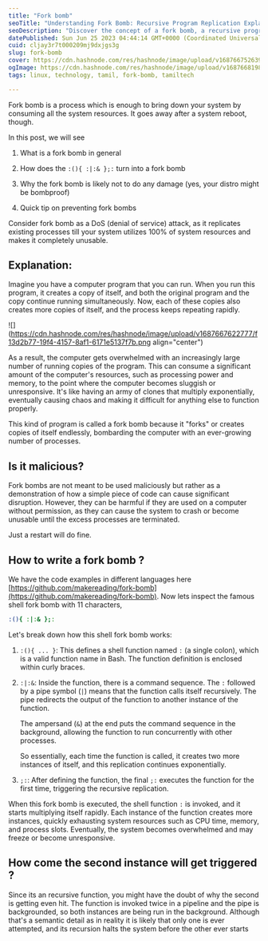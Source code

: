 ```yaml
---
title: "Fork bomb"
seoTitle: "Understanding Fork Bomb: Recursive Program Replication Explained""
seoDescription: "Discover the concept of a fork bomb, a recursive program that replicates itself endlessly. Learn how fork bombs work, their implications, and its importance"
datePublished: Sun Jun 25 2023 04:44:14 GMT+0000 (Coordinated Universal Time)
cuid: cljay3r7t000209mj9dxjgs3g
slug: fork-bomb
cover: https://cdn.hashnode.com/res/hashnode/image/upload/v1687667526394/de074e6c-ad9e-4d80-9449-63dc5c3cf406.png
ogImage: https://cdn.hashnode.com/res/hashnode/image/upload/v1687668198136/a55ab5c3-0c15-4edb-b72c-bc8f396b19be.png
tags: linux, technology, tamil, fork-bomb, tamiltech

---
```


Fork bomb is a process which is enough to bring down your system by consuming all the system resources. It goes away after a system reboot, though.

In this post, we will see

1. What is a fork bomb in general
    
2. How does the `:(){ :|:& };:` turn into a fork bomb
    
3. Why the fork bomb is likely not to do any damage (yes, your distro might be bombproof)
    
4. Quick tip on preventing fork bombs
    

Consider fork bomb as a DoS (denial of service) attack, as it replicates existing processes till your system utilizes 100% of system resources and makes it completely unusable.

## Explanation:

Imagine you have a computer program that you can run. When you run this program, it creates a copy of itself, and both the original program and the copy continue running simultaneously. Now, each of these copies also creates more copies of itself, and the process keeps repeating rapidly.

![](https://cdn.hashnode.com/res/hashnode/image/upload/v1687667622777/f13d2b77-19f4-4157-8af1-6171e5137f7b.png align="center")

As a result, the computer gets overwhelmed with an increasingly large number of running copies of the program. This can consume a significant amount of the computer's resources, such as processing power and memory, to the point where the computer becomes sluggish or unresponsive. It's like having an army of clones that multiply exponentially, eventually causing chaos and making it difficult for anything else to function properly.

This kind of program is called a fork bomb because it "forks" or creates copies of itself endlessly, bombarding the computer with an ever-growing number of processes.

## Is it malicious?

Fork bombs are not meant to be used maliciously but rather as a demonstration of how a simple piece of code can cause significant disruption. However, they can be harmful if they are used on a computer without permission, as they can cause the system to crash or become unusable until the excess processes are terminated.

Just a restart will do fine.

## How to write a fork bomb ?

We have the code examples in different languages here [https://github.com/makereading/fork-bomb](https://github.com/makereading/fork-bomb). Now lets inspect the famous shell fork bomb with 11 characters,

```bash
:(){ :|:& };:
```

Let's break down how this shell fork bomb works:

1. `:(){ ... }`: This defines a shell function named `:` (a single colon), which is a valid function name in Bash. The function definition is enclosed within curly braces.
    
2. `:|:&`: Inside the function, there is a command sequence. The `:` followed by a pipe symbol (`|`) means that the function calls itself recursively. The pipe redirects the output of the function to another instance of the function.
    
    The ampersand (`&`) at the end puts the command sequence in the background, allowing the function to run concurrently with other processes.
    
    So essentially, each time the function is called, it creates two more instances of itself, and this replication continues exponentially.
    
3. `;:`: After defining the function, the final `;:` executes the function for the first time, triggering the recursive replication.
    

When this fork bomb is executed, the shell function `:` is invoked, and it starts multiplying itself rapidly. Each instance of the function creates more instances, quickly exhausting system resources such as CPU time, memory, and process slots. Eventually, the system becomes overwhelmed and may freeze or become unresponsive.

## How come the second instance will get triggered ?

Since its an recursive function, you might have the doubt of why the second is getting even hit. The function is invoked twice in a pipeline and the pipe is backgrounded, so both instances are being run in the background. Although that's a semantic detail as in reality it is likely that only one is ever attempted, and its recursion halts the system before the other ever starts